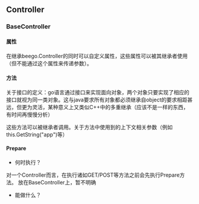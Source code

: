 ## Controller
### BaseController
#### 属性
在继承beego.Controller的同时可以自定义属性，这些属性可以被其继承者使用（但不能通过这个属性来传递参数）。
#### 方法
关于接口的定义：go语言通过接口来实现面向对象，两个对象只要实现了相应的接口就视为同一类对象。这与java要求所有对象都必须继承自object的要求相距甚远，但更为灵活，某种意义上又类似C++中的多重继承（应该不是一样的东西，有时间再慢慢分析）

这些方法可以被继承者调用。关于方法中使用到的上下文相关参数（例如this.GetString("app")等）
#### Prepare
- 何时执行？

对一个Controller而言，在执行诸如GET/POST等方法之前会先执行Prepare方法。
放在BaseController上，暂不明确

- 能做什么？


